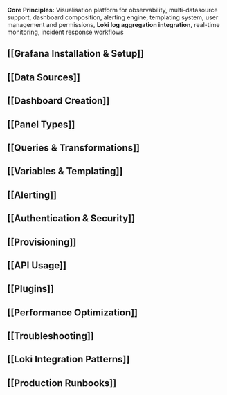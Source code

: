 **Core Principles:** Visualisation platform for observability, multi-datasource support, dashboard composition, alerting engine, templating system, user management and permissions, **Loki log aggregation integration**, real-time monitoring, incident response workflows

## [[Grafana Installation & Setup]] 
## [[Data Sources]] 
## [[Dashboard Creation]]
## [[Panel Types]]
## [[Queries & Transformations]] 
## [[Variables & Templating]] 
## [[Alerting]] 
## [[Authentication & Security]] 
## [[Provisioning]] 
## [[API Usage]] 
## [[Plugins]] 
## [[Performance Optimization]] 
## [[Troubleshooting]]
## [[Loki Integration Patterns]]
## [[Production Runbooks]]
